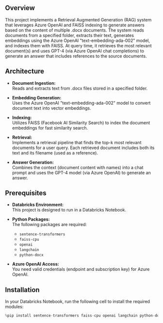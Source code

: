 ## Overview

This project implements a Retrieval Augmented Generation (RAG) system that leverages Azure OpenAI and FAISS indexing to generate answers based on the content of multiple .docx documents. The system reads documents from a specified folder, extracts their text, generates embeddings using the Azure OpenAI "text-embedding-ada-002" model, and indexes them with FAISS. At query time, it retrieves the most relevant document(s) and uses GPT-4 (via Azure OpenAI chat completions) to generate an answer that includes references to the source documents.

## Architecture

- **Document Ingestion:**  
  Reads and extracts text from .docx files stored in a specified folder.

- **Embedding Generation:**  
  Uses the Azure OpenAI "text-embedding-ada-002" model to convert document text into vector embeddings.

- **Indexing:**  
  Utilizes FAISS (Facebook AI Similarity Search) to index the document embeddings for fast similarity search.

- **Retrieval:**  
  Implements a retrieval pipeline that finds the top-k most relevant documents for a user query. Each retrieved document includes both its text and its filename (used as a reference).

- **Answer Generation:**  
  Combines the context (document content with names) into a chat prompt and uses the GPT-4 model (via Azure OpenAI) to generate an answer.

## Prerequisites

- **Databricks Environment:**  
  This project is designed to run in a Databricks Notebook.

- **Python Packages:**  
  The following packages are required:
  - `sentence-transformers`
  - `faiss-cpu`
  - `openai`
  - `langchain`
  - `python-docx`

- **Azure OpenAI Access:**  
  You need valid credentials (endpoint and subscription key) for Azure OpenAI.

## Installation

In your Databricks Notebook, run the following cell to install the required modules:

```python
%pip install sentence-transformers faiss-cpu openai langchain python-docx
